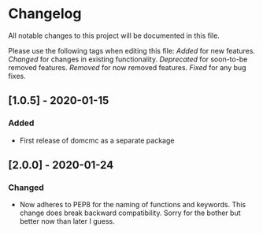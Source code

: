 # Changelog
All notable changes to this project will be documented in this file.

Please use the following tags when editing this file:
*Added* for new features.
*Changed* for changes in existing functionality.
*Deprecated* for soon-to-be removed features.
*Removed* for now removed features.
*Fixed* for any bug fixes. 

## [1.0.5] - 2020-01-15
### Added
- First release of domcmc as a separate package


## [2.0.0] - 2020-01-24
### Changed
- Now adheres to PEP8 for the naming of functions and keywords. 
  This change does break backward compatibility. Sorry for the bother but better now than 
  later I guess. 
